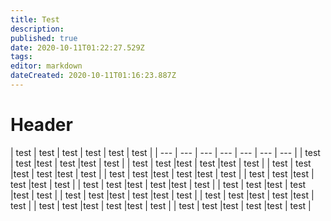 ```yaml
---
title: Test
description: 
published: true
date: 2020-10-11T01:22:27.529Z
tags: 
editor: markdown
dateCreated: 2020-10-11T01:16:23.887Z
---
```


# Header

<script>
$(document).ready(function(){
  $("#myInput").on("keyup", function() {
    var value = $(this).val().toLowerCase();
    $("table tr").filter(function() {
      $(this).toggle($(this).text().toLowerCase().indexOf(value) > -1)
    });
  });
});
</script> 

| test | test | test | test | test | test |
| --- | --- |  --- |  --- | --- | --- | --- |
| test | test |test | test |test | test |
| test | test |test | test |test | test |
| test | test |test | test |test | test |
| test | test |test | test |test | test |
| test | test |test | test |test | test |
| test | test |test | test |test | test |
| test | test |test | test |test | test |
| test | test |test | test |test | test |
| test | test |test | test |test | test |
| test | test |test | test |test | test |
| test | test |test | test |test | test |
